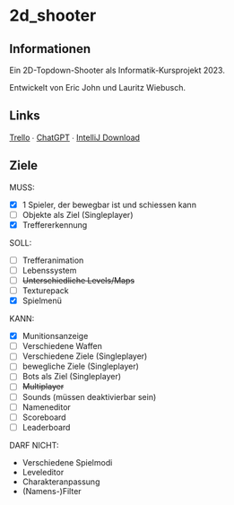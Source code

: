 # 2d_shooter

## Informationen

Ein 2D-Topdown-Shooter als Informatik-Kursprojekt 2023.

Entwickelt von Eric John und Lauritz Wiebusch.

## Links

[Trello](https://trello.com/b/0ARfpsB2/2d-shooter) ∙ [ChatGPT](https://chat.openai.com) ∙ [IntelliJ Download](https://download.jetbrains.com/idea/ideaIC-2023.1.exe)

## Ziele

MUSS:

- [x] 1 Spieler, der bewegbar ist und schiessen kann
- [ ] Objekte als Ziel (Singleplayer)
- [x] Treffererkennung

SOLL:

- [ ] Trefferanimation
- [ ] Lebenssystem
- [ ] ~~Unterschiedliche Levels/Maps~~
- [ ] Texturepack
- [x] Spielmenü

KANN:

- [x] Munitionsanzeige
- [ ] Verschiedene Waffen 
- [ ] Verschiedene Ziele (Singleplayer)
- [ ] bewegliche Ziele (Singleplayer)
- [ ] Bots als Ziel (Singleplayer)
- [ ] ~~Multiplayer~~
- [ ] Sounds (müssen deaktivierbar sein)
- [ ] Nameneditor
- [ ] Scoreboard
- [ ] Leaderboard

DARF NICHT:

- Verschiedene Spielmodi
- Leveleditor
- Charakteranpassung
- (Namens-)Filter
